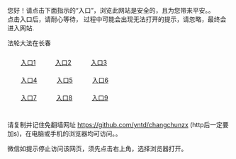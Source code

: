 您好！请点击下面指示的“入口”，浏览此网站是安全的，且为您带来平安。。 <br/>
点击入口后，请耐心等待， 过程中可能会出现无法打开的提示，请忽略，最终会进入网站. </br>

法轮大法在长春<br/>
<div style="padding:10px"><a style="margin:20px" target="_blank" href="https://dpyxnw8z6gs0q.cloudfront.net/2Qpsp?qtvmj" id="ccLink1" rel="nofollow">入口1</a> <a target="_blank" style="margin:20px" href="https://d1tcghboz0nl09.cloudfront.net/2Qpsp?tbpnz" id="ccLink2" rel="nofollow">入口2</a> <a style="margin:20px" target="_blank" href="https://d14c3hj02pmg1m.cloudfront.net/2Qpsp?klgytl" id="ccLink3" rel="nofollow">入口3</a></div>

<div style="padding:10px" ><a style="margin:20px" target="_blank" href="https://dpyxnw8z6gs0q.cloudfront.net/2Qpsp?qtvmj" id="ccLink4" rel="nofollow">入口4</a> <a style="margin:20px" href="https://d1tcghboz0nl09.cloudfront.net/2Qpsp?tbpnz" target="_blank" id="ccLink5" rel="nofollow">入口5</a> <a style="margin:20px" href="https://d14c3hj02pmg1m.cloudfront.net/2Qpsp?klgytl" target="_blank" id="ccLink6" rel="nofollow">入口6</a></div>

<div style="padding:10px"><a style="margin:20px" target="_blank" href="https://dpyxnw8z6gs0q.cloudfront.net/2Qpsp?qtvmj" id="ccLink7" rel="nofollow">入口7</a> <a style="margin:20px" href="https://d1tcghboz0nl09.cloudfront.net/2Qpsp?tbpnz" target="_blank" id="ccLink8" rel="nofollow">入口8</a> <a style="margin:20px" target="_blank" href="https://d14c3hj02pmg1m.cloudfront.net/2Qpsp?klgytl" id="ccLink9" rel="nofollow">入口9</a></div>

<br/>



请复制并记住免翻墙网址 https://github.com/yntd/changchunzx (http后一定要加s)，在电脑或手机的浏览器均可访问。。<br/>

微信如提示停止访问该网页，须先点击右上角，选择浏览器打开。
